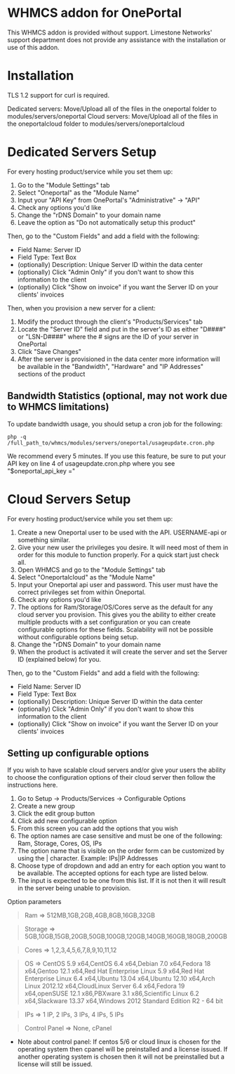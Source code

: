 # WHMCS addon for OnePortal

This WHMCS addon is provided without support. Limestone Networks' support department does not provide any assistance with the installation or use of this addon.

# Installation

TLS 1.2 support for curl is required.

Dedicated servers: Move/Upload all of the files in the oneportal folder to modules/servers/oneportal
Cloud servers: Move/Upload all of the files in the oneportalcloud folder to modules/servers/oneportalcloud

# Dedicated Servers Setup

For every hosting product/service while you set them up:

1.  Go to the "Module Settings" tab
2.  Select "Oneportal" as the "Module Name"
3.  Input your "API Key" from OnePortal's "Administrative" -> "API"
4.  Check any options you'd like
5.  Change the "rDNS Domain" to your domain name
6.  Leave the option as "Do not automatically setup this product"

Then, go to the "Custom Fields" and add a field with the following:

- Field Name: Server ID
- Field Type: Text Box
- (optionally) Description: Unique Server ID within the data center
- (optionally) Click "Admin Only" if you don't want to show this information to the client
- (optionally) Click "Show on invoice" if you want the Server ID on your clients' invoices

Then, when you provision a new server for a client:

1.  Modify the product through the client's "Products/Services" tab
2.  Locate the "Server ID" field and put in the server's ID as either "D####" or "LSN-D####" where the # signs are the ID of your server in OnePortal
3.  Click "Save Changes"
4.  After the server is provisioned in the data center more information will be available in the "Bandwidth", "Hardware" and "IP Addresses" sections of the product

## Bandwidth Statistics (optional, may not work due to WHMCS limitations)

To update bandwidth usage, you should setup a cron job for the following:

	php -q /full_path_to/whmcs/modules/servers/oneportal/usageupdate.cron.php

We recommend every 5 minutes. If you use this feature, be sure to put your API key on line 4 of usageupdate.cron.php where you see "$oneportal_api_key ="

# Cloud Servers Setup

For every hosting product/service while you set them up:

1.  Create a new Oneportal user to be used with the API. USERNAME-api or something similar.
2.  Give your new user the privileges you desire. It will need most of them in order for this module to function properly. For a quick start just check all.
3.  Open WHMCS and go to the "Module Settings" tab
4.  Select "Oneportalcloud" as the "Module Name"
5.  Input your Oneportal api user and password. This user must have the correct privileges set from within Oneportal.
6.  Check any options you'd like
7.  The options for Ram/Storage/OS/Cores serve as the default for any cloud server you provision.
This gives you the ability to either create multiple products with a set configuration or you can create configurable options for these fields.
Scalability will not be possible without configurable options being setup.
8.  Change the "rDNS Domain" to your domain name
9.  When the product is activated it will create the server and set the Server ID (explained below) for you.

Then, go to the "Custom Fields" and add a field with the following:

- Field Name: Server ID
- Field Type: Text Box
- (optionally) Description: Unique Server ID within the data center
- (optionally) Click "Admin Only" if you don't want to show this information to the client
- (optionally) Click "Show on invoice" if you want the Server ID on your clients' invoices

## Setting up configurable options

If you wish to have scalable cloud servers and/or give your users the ability to choose the configuration options of their cloud server then follow the instructions here.

1. Go to Setup -> Products/Services -> Configurable Options
2. Create a new group
3. Click the edit group button
4. Click add new configurable option
5. From this screen you can add the options that you wish
6. The option names are case sensitive and must be one of the following: Ram, Storage, Cores, OS, IPs
7. The option name that is visible on the order form can be customized by using the | character. Example: IPs|IP Addresses
8. Choose type of dropdown and add an entry for each option you want to be available. The accepted options for each type are listed below.
9. The input is expected to be one from this list. If it is not then it will result in the server being unable to provision.

Option parameters
> Ram => 512MB,1GB,2GB,4GB,8GB,16GB,32GB

> Storage => 5GB,10GB,15GB,20GB,50GB,100GB,120GB,140GB,160GB,180GB,200GB

> Cores => 1,2,3,4,5,6,7,8,9,10,11,12

> OS => CentOS 5.9 x64,CentOS 6.4 x64,Debian 7.0 x64,Fedora 18 x64,Gentoo 12.1 x64,Red Hat Enterprise Linux 5.9 x64,Red Hat Enterprise Linux 6.4 x64,Ubuntu 13.04 x64,Ubuntu 12.10 x64,Arch Linux 2012.12 x64,CloudLinux Server 6.4 x64,Fedora 19 x64,openSUSE 12.1 x86,PBXware 3.1 x86,Scientific Linux 6.2 x64,Slackware 13.37 x64,Windows 2012 Standard Edition R2 - 64 bit

> IPs => 1 IP, 2 IPs, 3 IPs, 4 IPs, 5 IPs

> Control Panel => None, cPanel

* Note about control panel: If centos 5/6 or cloud linux is chosen for the operating system then cpanel will be preinstalled and a license issued. If another operating system is chosen then it will not be preinstalled but a license will still be issued.

